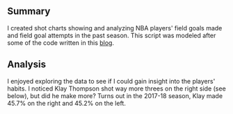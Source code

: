 ## Summary

I created shot charts showing and analyzing NBA players' field goals made and field goal attempts in the past season. This script was modeled after some of the code written in this [blog](http://savvastjortjoglou.com/nba-shot-sharts.html).

## Analysis
I enjoyed exploring the data to see if I could gain insight into the players' habits. I noticed Klay Thompson shot way more threes on the right side (see below), but did he make more? Turns out in the 2017-18 season, Klay made 45.7% on the right and 45.2% on the left. 

